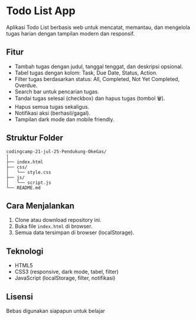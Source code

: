 # Todo List App

Aplikasi Todo List berbasis web untuk mencatat, memantau, dan mengelola tugas harian dengan tampilan modern dan responsif.

## Fitur
- Tambah tugas dengan judul, tanggal tenggat, dan deskripsi opsional.
- Tabel tugas dengan kolom: Task, Due Date, Status, Action.
- Filter tugas berdasarkan status: All, Completed, Not Yet Completed, Overdue.
- Search bar untuk pencarian tugas.
- Tandai tugas selesai (checkbox) dan hapus tugas (tombol 🗑️).
- Hapus semua tugas sekaligus.
- Notifikasi aksi (berhasil/gagal).
- Tampilan dark mode dan mobile friendly.

## Struktur Folder
```
codingcamp-21-jul-25-Pendukung-OkeGas/
│
├── index.html
├── css/
│   └── style.css
├── js/
│   └── script.js
└── README.md
```

## Cara Menjalankan
1. Clone atau download repository ini.
2. Buka file `index.html` di browser.
3. Semua data tersimpan di browser (localStorage).

## Teknologi
- HTML5
- CSS3 (responsive, dark mode, tabel, filter)
- JavaScript (localStorage, filter, notifikasi)

## Lisensi
Bebas digunakan siapapun untuk belajar
